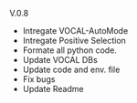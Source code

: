 V.0.8
* Intregate VOCAL-AutoMode
* Intregate Positive Selection
* Formate all python code.
* Update VOCAL DBs
* Update code and env. file
* Fix bugs
* Update Readme
